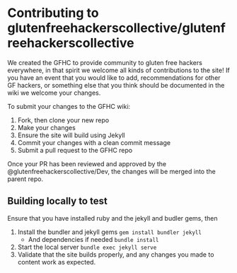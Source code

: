 # Contributing to glutenfreehackerscollective/glutenfreehackerscollective
We created the GFHC to provide community to gluten free hackers everywhere, in that spirit we welcome all kinds of contributions to the site! If you have an event that you would like to add, recommendations for other GF hackers, or something else that you think should be documented in the wiki we welcome your changes.

To submit your changes to the GFHC wiki:
1. Fork, then clone your new repo
2. Make your changes
3. Ensure the site will build using Jekyll
4. Commit your changes with a clean commit message
5. Submit a pull request to the GFHC repo
   
Once your PR has been reviewed and approved by the @glutenfreehackerscollective/Dev, the changes will be merged into the parent repo.


## Building locally to test
Ensure that you have installed ruby and the jekyll and budler gems, then 
1. Install the bundler and jekyll gems `gem install bundler jekyll`
   - And dependencies if needed `bundle install`   
2. Start the local server `bundle exec jekyll serve` 
3. Validate that the site builds properly, and any changes you made to content work as expected.

